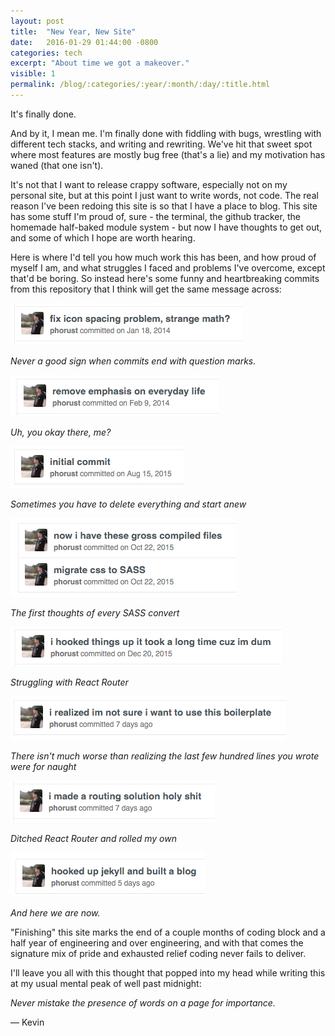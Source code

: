 ```yaml
---
layout: post
title:  "New Year, New Site"
date:   2016-01-29 01:44:00 -0800
categories: tech
excerpt: "About time we got a makeover."
visible: 1
permalink: /blog/:categories/:year/:month/:day/:title.html
---
```


It's finally done.

And by it, I mean me. I'm finally done with fiddling with bugs, wrestling with different tech stacks, and writing and rewriting. We've hit that sweet spot where most features are mostly bug free (that's a lie) and my motivation has waned (that one isn't).

It's not that I want to release crappy software, especially not on my personal site, but at this point I just want to write words, not code. The real reason I've been redoing this site is so that I have a place to blog. This site has some stuff I'm proud of, sure - the terminal, the github tracker, the homemade half-baked module system - but now I have thoughts to get out, and some of which I hope are worth hearing.

Here is where I'd tell you how much work this has been, and how proud of myself I am, and what struggles I faced and problems I've overcome, except that'd be boring. So instead here's some funny and heartbreaking commits from this repository that I think will get the same message across:

![](/i/blog/firstpost/02_strangemath.png)

_Never a good sign when commits end with question marks._

![](/i/blog/firstpost/04_literallywhat.png)

_Uh, you okay there, me?_

![](/i/blog/firstpost/10_anewhope.png)

_Sometimes you have to delete everything and start anew_

![](/i/blog/firstpost/15_gross.png)

_The first thoughts of every SASS convert_

![](/i/blog/firstpost/07_dum.png)

_Struggling with React Router_

![](/i/blog/firstpost/09_defeat.png)

_There isn't much worse than realizing the last few hundred lines you wrote were for naught_

![](/i/blog/firstpost/17_routing.png)

_Ditched React Router and rolled my own_

![](/i/blog/firstpost/18_jekyll.png)

_And here we are now._

"Finishing" this site marks the end of a couple months of coding block and a half year of engineering and over engineering, and with that comes the signature mix of pride and exhausted relief coding never fails to deliver.

I'll leave you all with this thought that popped into my head while writing this at my usual mental peak of well past midnight:

<p class='pullquote'><i>Never mistake the presence of words on a page for importance.</i></p>

&mdash; Kevin
